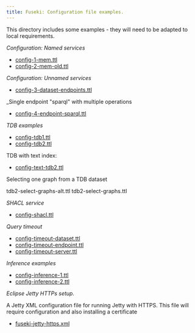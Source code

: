 ```yaml
---
title: Fuseki: Configuration file examples.
---
```


This directory includes some examples - they will need to be adapted to
local requirements.

_Configuration: Named services_

* [config-1-mem.ttl](config-1-mem.ttl)
* [config-2-mem-old.ttl](config-2-mem-old.ttl)

_Configuration: Unnamed services_

* [config-3-dataset-endpoints.ttl](config-3-dataset-endpoints.ttl)

_Single endpoint "sparql" with multiple operations

* [config-4-endpoint-sparql.ttl](config-4-endpoint-sparql.ttl)

_TDB examples_

* [config-tdb1.ttl](config-tdb1.ttl)
* [config-tdb2.ttl](config-tdb2.ttl)

TDB with text index:

* [config-text-tdb2.ttl](config-text-tdb2.ttl)

Selecting one graph from a TDB dataset

tdb2-select-graphs-alt.ttl
tdb2-select-graphs.ttl

_SHACL service_

* [config-shacl.ttl](config-shacl.ttl)

_Query timeout_

* [config-timeout-dataset.ttl](config-timeout-dataset.ttl)
* [config-timeout-endpoint.ttl](config-timeout-endpoint.ttl)
* [config-timeout-server.ttl](config-timeout-server.ttl)

_Inference examples_

* [config-inference-1.ttl](config-inference-1.ttl)
* [config-inference-2.ttl](config-inference-2.ttl)

_Eclipse Jetty HTTPs setup._

A Jetty XML configuration file for running Jetty with HTTPS.
This file will require configuration and also installing a certificate

* [fuseki-jetty-https.xml](fuseki-jetty-https.xml)
